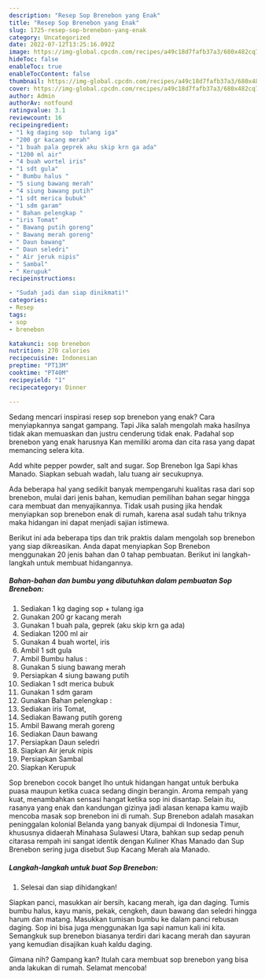 ```yaml
---
description: "Resep Sop Brenebon yang Enak"
title: "Resep Sop Brenebon yang Enak"
slug: 1725-resep-sop-brenebon-yang-enak
category: Uncategorized
date: 2022-07-12T13:25:16.092Z
image: https://img-global.cpcdn.com/recipes/a49c18d7fafb37a3/680x482cq70/sop-brenebon-foto-resep-utama.jpg
hideToc: false
enableToc: true
enableTocContent: false
thumbnail: https://img-global.cpcdn.com/recipes/a49c18d7fafb37a3/680x482cq70/sop-brenebon-foto-resep-utama.jpg
cover: https://img-global.cpcdn.com/recipes/a49c18d7fafb37a3/680x482cq70/sop-brenebon-foto-resep-utama.jpg
author: Admin
authorAv: notfound
ratingvalue: 3.1
reviewcount: 16
recipeingredient:
- "1 kg daging sop  tulang iga"
- "200 gr kacang merah"
- "1 buah pala geprek aku skip krn ga ada"
- "1200 ml air"
- "4 buah wortel iris"
- "1 sdt gula"
- " Bumbu halus "
- "5 siung bawang merah"
- "4 siung bawang putih"
- "1 sdt merica bubuk"
- "1 sdm garam"
- " Bahan pelengkap "
- "iris Tomat"
- " Bawang putih goreng"
- " Bawang merah goreng"
- " Daun bawang"
- " Daun seledri"
- " Air jeruk nipis"
- " Sambal"
- " Kerupuk"
recipeinstructions:

- "Sudah jadi dan siap dinikmati!"
categories:
- Resep
tags:
- sop
- brenebon

katakunci: sop brenebon 
nutrition: 270 calories
recipecuisine: Indonesian
preptime: "PT13M"
cooktime: "PT40M"
recipeyield: "1"
recipecategory: Dinner

---
```



Sedang mencari inspirasi resep sop brenebon yang enak? Cara menyiapkannya sangat gampang. Tapi Jika salah mengolah maka hasilnya tidak akan memuaskan dan justru cenderung tidak enak. Padahal sop brenebon yang enak harusnya Kan memiliki aroma dan cita rasa yang dapat memancing selera kita.


Add white pepper powder, salt and sugar. Sop Brenebon Iga Sapi khas Manado. Siapkan sebuah wadah, lalu tuang air secukupnya.

Ada beberapa hal yang sedikit banyak mempengaruhi kualitas rasa dari sop brenebon, mulai dari jenis bahan, kemudian pemilihan bahan segar hingga cara membuat dan menyajikannya. Tidak usah pusing jika hendak menyiapkan sop brenebon enak di rumah, karena asal sudah tahu triknya maka hidangan ini dapat menjadi sajian istimewa.


Berikut ini ada beberapa tips dan trik praktis dalam mengolah sop brenebon yang siap dikreasikan. Anda dapat menyiapkan Sop Brenebon menggunakan 20 jenis bahan dan 0 tahap pembuatan. Berikut ini langkah-langkah untuk membuat hidangannya.

<!--inarticleads1-->

##### Bahan-bahan dan bumbu yang dibutuhkan dalam pembuatan Sop Brenebon:

1. Sediakan 1 kg daging sop + tulang iga
1. Gunakan 200 gr kacang merah
1. Gunakan 1 buah pala, geprek (aku skip krn ga ada)
1. Sediakan 1200 ml air
1. Gunakan 4 buah wortel, iris
1. Ambil 1 sdt gula
1. Ambil  Bumbu halus :
1. Gunakan 5 siung bawang merah
1. Persiapkan 4 siung bawang putih
1. Sediakan 1 sdt merica bubuk
1. Gunakan 1 sdm garam
1. Gunakan  Bahan pelengkap :
1. Sediakan iris Tomat,
1. Sediakan  Bawang putih goreng
1. Ambil  Bawang merah goreng
1. Sediakan  Daun bawang
1. Persiapkan  Daun seledri
1. Siapkan  Air jeruk nipis
1. Persiapkan  Sambal
1. Siapkan  Kerupuk


Sop brenebon cocok banget lho untuk hidangan hangat untuk berbuka puasa maupun ketika cuaca sedang dingin berangin. Aroma rempah yang kuat, menambahkan sensasi hangat ketika sop ini disantap. Selain itu, rasanya yang enak dan kandungan gizinya jadi alasan kenapa kamu wajib mencoba masak sop brenebon ini di rumah. Sup Brenebon adalah masakan peninggalan kolonial Belanda yang banyak dijumpai di Indonesia Timur, khususnya didaerah Minahasa Sulawesi Utara, bahkan sup sedap penuh citarasa rempah ini sangat identik dengan Kuliner Khas Manado dan Sup Brenebon sering juga disebut Sup Kacang Merah ala Manado. 

<!--inarticleads2-->

##### Langkah-langkah untuk buat Sop Brenebon:


1. Selesai dan siap dihidangkan!

Siapkan panci, masukkan air bersih, kacang merah, iga dan daging. Tumis bumbu halus, kayu manis, pekak, cengkeh, daun bawang dan seledri hingga harum dan matang. Masukkan tumisan bumbu ke dalam panci rebusan daging. Sop ini bisa juga menggunakan Iga sapi namun kali ini kita. Semangkuk sup brenebon biasanya terdiri dari kacang merah dan sayuran yang kemudian disajikan kuah kaldu daging. 

Gimana nih? Gampang kan? Itulah cara membuat sop brenebon yang bisa anda lakukan di rumah. Selamat mencoba!
